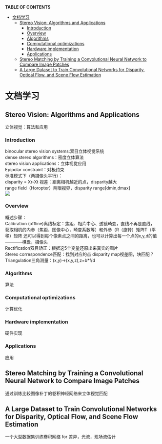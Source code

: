 **TABLE OF CONTENTS**		
<!-- TOC depthFrom:1 depthTo:6 withLinks:1 updateOnSave:1 orderedList:0 -->

- [文档学习](#文档学习)
	- [Stereo Vision: Algorithms and Applications](#stereo-vision-algorithms-and-applications)
		- [Introduction](#introduction)
		- [Overview](#overview)
		- [Algorithms](#algorithms)
		- [Computational optimizations](#computational-optimizations)
		- [Hardware implementation](#hardware-implementation)
		- [Applications](#applications)
	- [Stereo Matching by Training a Convolutional Neural Network to Compare Image Patches](#stereo-matching-by-training-a-convolutional-neural-network-to-compare-image-patches)
	- [A Large Dataset to Train Convolutional Networks for Disparity, Optical Flow, and Scene Flow Estimation](#a-large-dataset-to-train-convolutional-networks-for-disparity-optical-flow-and-scene-flow-estimation)

<!-- /TOC -->
# 文档学习
## Stereo Vision: Algorithms and Applications
立体视觉：算法和应用   
### Introduction
binocular stereo vision systems:双目立体视觉系统    	
dense stereo algorithms：密度立体算法		
stereo vision applications：立体视觉应用  
Epipolar constraint：对极约束		
标准模式下（两摄像头平行）：		
disparity = Xr-Xt 视差：距离相机越近的点，disparity越大		
range field（Horopter）两眼视界，disparity range[dmin,dmax]		
![](https://latex.codecogs.com/gif.latex?z=\\frac{b*f}{d})

### Overview
概述步骤：				
Calibration (offline)离线标定：焦距、相片中心、透镜畸变，直线不再是直线，获取相机的内参（焦距，图像中心，畸变系数等）和外参（R（旋转）矩阵T（平移）矩阵
还可以得到每个像素点之间的距离，也可以计算出每一个点的x,y,d的值
————棋盘，摄像头		
Rectification双目矫正：根据这5个变量还原出来真实的图片		
Stereo correspondence匹配：找到对应的点	disparity map视差图，块匹配？		
Triangulation三角测量：(x,y)->(x,y,z),z=b*f/d		



### Algorithms
算法
### Computational optimizations
计算优化
### Hardware implementation
硬件实现
### Applications
应用

## Stereo Matching by Training a Convolutional Neural Network to Compare Image Patches
通过训练比较图像补丁的卷积神经网络来立体视觉匹配

## A Large Dataset to Train Convolutional Networks for Disparity, Optical Flow, and Scene Flow Estimation
一个大型数据集训练卷积网络 for 差异，光流，现场流估计
